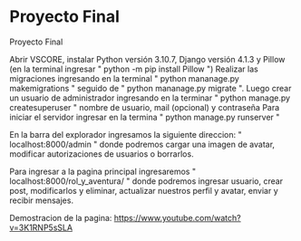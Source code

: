 # Proyecto Final
Proyecto Final

Abrir VSCORE, instalar  Python versión 3.10.7, Django versión 4.1.3 y  Pillow (en la terminal ingresar " python -m pip install Pillow ")
Realizar las migraciones ingresando en la terminal " python mananage.py makemigrations " seguido de " python mananage.py migrate ".
Luego crear un usuario de administrador ingresando en la terminar " python manage.py createsuperuser " nombre de usuario, mail (opcional) y contraseña 
Para iniciar el servidor ingresar en la termina " python manage.py runserver "

En la barra del explorador ingresamos la siguiente direccion: " localhost:8000/admin " donde podremos cargar una imagen de avatar, modificar autorizaciones de usuarios o borrarlos.

Para ingresar a la pagina principal ingresaremos " localhost:8000/rol_y_aventura/ " donde podremos ingresar  usuario, crear post, modificarlos y eliminar, actualizar nuestros perfil y avatar, enviar y recibir mensajes.


Demostracion de la pagina:
https://www.youtube.com/watch?v=3K1RNP5sSLA